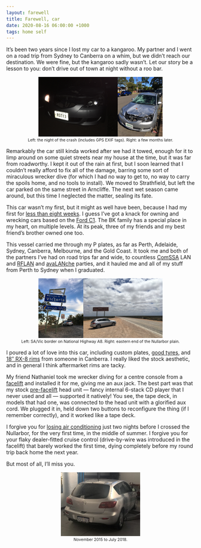 ```yaml
---
layout: farewell
title: Farewell, car
date: 2020-08-16 06:00:00 +1000
tags: home self
---
```


It’s been two years since I lost my car to a kangaroo.
My partner and I went on a road trip from Sydney to Canberra on a whim, but we didn’t reach our destination.
We were fine, but the kangaroo sadly wasn’t.
Let our story be a lesson to you: don’t drive out of town at night without a roo bar.

<style>
figure { text-align: center; }
figcaption { font-size: 0.75em; }
</style>

<figure>
<a href="/images/IMG_2786.JPG"><img src="/images/IMG_2786.JPG" width="50%"></a><a href="/images/IMG_3173.JPG"><img src="/images/IMG_3173.JPG" width="28.125%"></a>
<figcaption>Left: the night of the crash (includes GPS EXIF tags). Right: a few months later.</figcaption>
</figure>

Remarkably the car still kinda worked after we had it towed, enough for it to limp around on some quiet streets near my house at the time, but it was far from roadworthy.
I kept it out of the rain at first, but I soon learned that I couldn’t really afford to fix all of the damage, barring some sort of miraculous wrecker dive (for which I had no way to get to, no way to carry the spoils home, and no tools to install).
We moved to Strathfield, but left the car parked on the same street in Arncliffe.
The next wet season came around, but this time I neglected the matter, sealing its fate.

This car wasn’t my first, but it might as well have been, because I had my first for [less than eight weeks].
I guess I’ve got a knack for owning and wrecking cars based on the [Ford C1].
The BK family has a special place in my heart, on multiple levels.
At its peak, three of my friends and my best friend’s brother owned one too.

[less than eight weeks]: https://twitter.com/dazabani/status/635052216882098177
[Ford C1]: https://en.wikipedia.org/wiki/Ford_C1_platform

This vessel carried me through my P plates, as far as Perth, Adelaide, Sydney, Canberra, Melbourne, and the Gold Coast.
It took me and both of the partners I’ve had on road trips far and wide, to countless [ComSSA] LAN and [RFLAN] and [avaLANche] parties, and it hauled me and all of my stuff from Perth to Sydney when I graduated.

[ComSSA]: https://www.comssa.org.au
[RFLAN]: https://www.rflan.org
[avaLANche]: https://avalanchegaming.org

<figure>
<a href="/images/IMG_1043.JPG"><img src="/images/IMG_1043.JPG" width="28.125%"></a><a href="/images/IMG_1879.JPG"><img src="/images/IMG_1879.JPG" width="50%"></a>
<figcaption>Left: SA/Vic border on National Highway A8. Right: eastern end of the Nullarbor plain.</figcaption>
</figure>

I poured a lot of love into this car, including custom plates, [good tyres], and [18″ RX-8 rims] from someone in Canberra.
I really liked the stock aesthetic, and in general I think aftermarket rims are tacky.

[good tyres]: https://twitter.com/dazabani/status/814004872399814656
[18″ RX-8 rims]: https://twitter.com/dazabani/status/858521417985310720

My friend Nathaniel took me wrecker diving for a centre console from a [facelift] and installed it for me, giving me an aux jack.
The best part was that my stock [pre-facelift] head unit — fancy internal 6-stack CD player that I never used and all — supported it natively!
You see, the tape deck, in models that had one, was connected to the head unit with a glorified aux cord.
We plugged it in, held down two buttons to reconfigure the thing (if I remember correctly), and it worked like a tape deck.

[facelift]: https://en.wikipedia.org/w/index.php?title=Mazda3&oldid=966457055#2007
[pre-facelift]: https://en.wikipedia.org/w/index.php?title=Mazda3&oldid=966457055#2006

I forgive you for [losing air conditioning] just two nights before I crossed the Nullarbor, for the very first time, in the middle of summer.
I forgive you for your flaky dealer-fitted cruise control (drive-by-wire was introduced in the facelift) that barely worked the first time, dying completely before my round trip back home the next year.

But most of all, I’ll miss you.

[losing air conditioning]: https://twitter.com/dazabani/status/814649305218723840

<figure>
<a href="/images/CURAUGBUcAA2k6Y.jpg"><img src="/images/CURAUGBUcAA2k6Y.jpg" width="50%"></a>
<figcaption>November 2015 to July 2018.</figcaption>
</figure>
